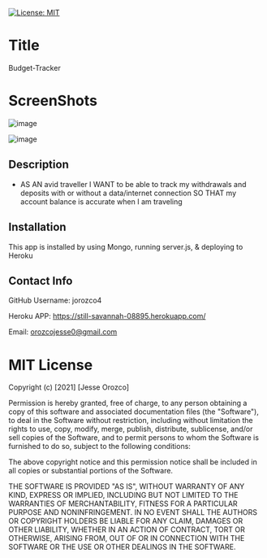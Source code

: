 [![License: MIT](https://img.shields.io/badge/License-MIT-yellow.svg)](https://opensource.org/licenses/MIT)

# Title

Budget-Tracker

# ScreenShots

![image](https://user-images.githubusercontent.com/61666288/123568879-3ee08d00-d793-11eb-99a2-b531d236dd11.png)

![image](https://user-images.githubusercontent.com/61666288/123568953-718a8580-d793-11eb-844c-70a93bd0ff60.png)

## Description

- AS AN avid traveller
  I WANT to be able to track my withdrawals and deposits with or without a data/internet connection
  SO THAT my account balance is accurate when I am traveling

## Installation

This app is installed by using Mongo, running server.js, & deploying to Heroku

## Contact Info

GitHub Username: jorozco4

Heroku APP: https://still-savannah-08895.herokuapp.com/

Email: orozcojesse0@gmail.com

# MIT License

Copyright (c) [2021] [Jesse Orozco]

Permission is hereby granted, free of charge, to any person obtaining a copy
of this software and associated documentation files (the "Software"), to deal
in the Software without restriction, including without limitation the rights
to use, copy, modify, merge, publish, distribute, sublicense, and/or sell
copies of the Software, and to permit persons to whom the Software is
furnished to do so, subject to the following conditions:

The above copyright notice and this permission notice shall be included in all
copies or substantial portions of the Software.

THE SOFTWARE IS PROVIDED "AS IS", WITHOUT WARRANTY OF ANY KIND, EXPRESS OR
IMPLIED, INCLUDING BUT NOT LIMITED TO THE WARRANTIES OF MERCHANTABILITY,
FITNESS FOR A PARTICULAR PURPOSE AND NONINFRINGEMENT. IN NO EVENT SHALL THE
AUTHORS OR COPYRIGHT HOLDERS BE LIABLE FOR ANY CLAIM, DAMAGES OR OTHER
LIABILITY, WHETHER IN AN ACTION OF CONTRACT, TORT OR OTHERWISE, ARISING FROM,
OUT OF OR IN CONNECTION WITH THE SOFTWARE OR THE USE OR OTHER DEALINGS IN THE
SOFTWARE.
